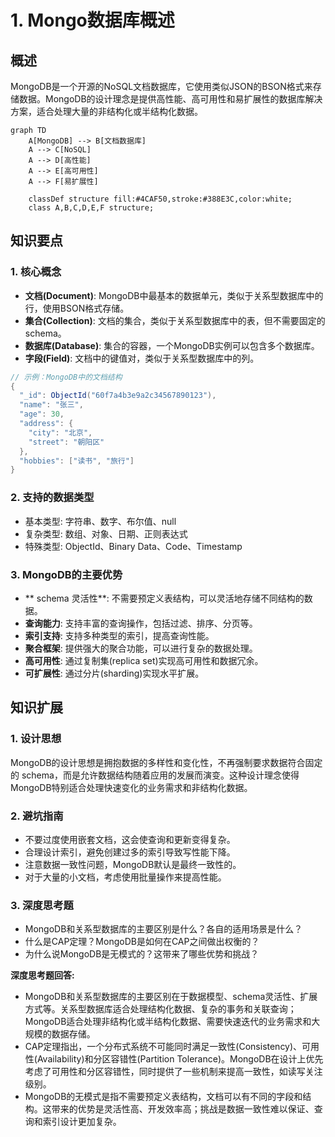 # 1. Mongo数据库概述

## 概述
MongoDB是一个开源的NoSQL文档数据库，它使用类似JSON的BSON格式来存储数据。MongoDB的设计理念是提供高性能、高可用性和易扩展性的数据库解决方案，适合处理大量的非结构化或半结构化数据。

```mermaid
graph TD
    A[MongoDB] --> B[文档数据库]
    A --> C[NoSQL]
    A --> D[高性能]
    A --> E[高可用性]
    A --> F[易扩展性]

    classDef structure fill:#4CAF50,stroke:#388E3C,color:white;
    class A,B,C,D,E,F structure;
```

## 知识要点
### 1. 核心概念
- **文档(Document)**: MongoDB中最基本的数据单元，类似于关系型数据库中的行，使用BSON格式存储。
- **集合(Collection)**: 文档的集合，类似于关系型数据库中的表，但不需要固定的 schema。
- **数据库(Database)**: 集合的容器，一个MongoDB实例可以包含多个数据库。
- **字段(Field)**: 文档中的键值对，类似于关系型数据库中的列。

```java
// 示例：MongoDB中的文档结构
{
  "_id": ObjectId("60f7a4b3e9a2c34567890123"),
  "name": "张三",
  "age": 30,
  "address": {
    "city": "北京",
    "street": "朝阳区"
  },
  "hobbies": ["读书", "旅行"]
}
```

### 2. 支持的数据类型
- 基本类型: 字符串、数字、布尔值、null
- 复杂类型: 数组、对象、日期、正则表达式
- 特殊类型: ObjectId、Binary Data、Code、Timestamp

### 3. MongoDB的主要优势
- ** schema 灵活性**: 不需要预定义表结构，可以灵活地存储不同结构的数据。
- **查询能力**: 支持丰富的查询操作，包括过滤、排序、分页等。
- **索引支持**: 支持多种类型的索引，提高查询性能。
- **聚合框架**: 提供强大的聚合功能，可以进行复杂的数据处理。
- **高可用性**: 通过复制集(replica set)实现高可用性和数据冗余。
- **可扩展性**: 通过分片(sharding)实现水平扩展。

## 知识扩展
### 1. 设计思想
MongoDB的设计思想是拥抱数据的多样性和变化性，不再强制要求数据符合固定的 schema，而是允许数据结构随着应用的发展而演变。这种设计理念使得MongoDB特别适合处理快速变化的业务需求和非结构化数据。

### 2. 避坑指南
- 不要过度使用嵌套文档，这会使查询和更新变得复杂。
- 合理设计索引，避免创建过多的索引导致写性能下降。
- 注意数据一致性问题，MongoDB默认是最终一致性的。
- 对于大量的小文档，考虑使用批量操作来提高性能。

### 3. 深度思考题
- MongoDB和关系型数据库的主要区别是什么？各自的适用场景是什么？
- 什么是CAP定理？MongoDB是如何在CAP之间做出权衡的？
- 为什么说MongoDB是无模式的？这带来了哪些优势和挑战？

**深度思考题回答:**
- MongoDB和关系型数据库的主要区别在于数据模型、schema灵活性、扩展方式等。关系型数据库适合处理结构化数据、复杂的事务和关联查询；MongoDB适合处理非结构化或半结构化数据、需要快速迭代的业务需求和大规模的数据存储。
- CAP定理指出，一个分布式系统不可能同时满足一致性(Consistency)、可用性(Availability)和分区容错性(Partition Tolerance)。MongoDB在设计上优先考虑了可用性和分区容错性，同时提供了一些机制来提高一致性，如读写关注级别。
- MongoDB的无模式是指不需要预定义表结构，文档可以有不同的字段和结构。这带来的优势是灵活性高、开发效率高；挑战是数据一致性难以保证、查询和索引设计更加复杂。